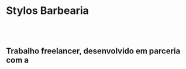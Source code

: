 <h1>Stylos Barbearia</h1>
<br>
<br>
<h2>Trabalho freelancer, desenvolvido em parceria com a <a href="https://stylos-barbearia.vercel.app/"</h2>

